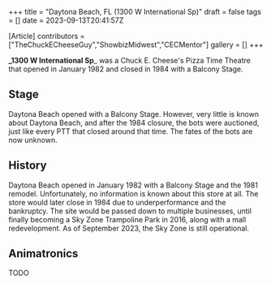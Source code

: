 +++
title = "Daytona Beach, FL (1300 W International Sp)"
draft = false
tags = []
date = 2023-09-13T20:41:57Z

[Article]
contributors = ["TheChuckECheeseGuy","ShowbizMidwest","CECMentor"]
gallery = []
+++

**_1300 W International Sp**_ was a Chuck E. Cheese's Pizza Time Theatre that opened in January 1982 and closed in 1984 with a Balcony Stage. 

## Stage ##
Daytona Beach opened with a Balcony Stage. However, very little is known about Daytona Beach, and after the 1984 closure, the bots were auctioned, just like every PTT that closed around that time. The fates of the bots are now unknown.

## History ##
Daytona Beach opened in January 1982 with a Balcony Stage and the 1981 remodel. Unfortunately, no information is known about this store at all. The store would later close in 1984 due to underperformance and the bankruptcy. The site would be passed down to multiple businesses, until finally becoming a Sky Zone Trampoline Park in 2016, along with a mall redevelopment. As of September 2023, the Sky Zone is still operational.

## Animatronics ##
TODO